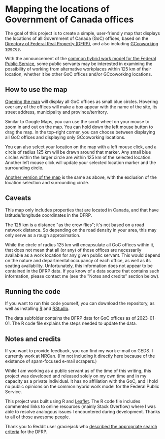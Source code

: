# Mapping the locations of Government of Canada offices

The goal of this project is to create a simple, user-friendly map that displays the locations of all Government of Canada (GoC) offices, based on the [Directory of Federal Real Property (DFRP)](https://www.tbs-sct.gc.ca/dfrp-rbif/home-accueil-eng.aspx), and also including [GCcoworking spaces](https://www.canada.ca/en/public-services-procurement/news/2019/06/gccoworking-new-flexible-alternative-workplaces-for-government-of-canada-employees.html). 

With the announcement of the [common hybrid work model for the Federal Public Service](https://www.canada.ca/en/government/publicservice/staffing/common-hybrid-work-model-federal-public-service.html), some public servants may be interested in examining the possibility of working from alternative workplaces within 125 km of their location, whether it be other GoC offices and/or GCcoworking locations.


## How to use the map

[Opening the map](https://georgeadler.github.io/map-goc-offices/map_goc_offices.html) will display all GoC offices as small blue circles. Hovering over any of the offices will make a box appear with the name of the site, its street address, municipality and province/territory.

Similar to Google Maps, you can use the scroll wheel on your mouse to zoom in and out on the map. You can hold down the left mouse button to drag the map. In the top-right corner, you can choose between displaying all GoC offices and displaying only GCcoworking locations.

You can also select your location on the map with a left mouse click, and a circle of radius 125 km will be drawn around that marker. Any small blue circles within the larger circle are within 125 km of the selected location. Another left mouse click will update your selected location marker and the surrounding circle.

[Another version of the map](https://georgeadler.github.io/map-goc-offices/map_labels.html) is the same as above, with the exclusion of the location selection and surrounding circle.


## Caveats

This map only includes properties that are located in Canada, and that have latitude/longitude coordinates in the DFRP.

The 125 km is a distance "as the crow flies"; it's not based on a road network distance. So depending on the road density in your area, this may only serve as a rough approximation.

While the circle of radius 125 km will encapsulate all GoC offices within it, that does not mean that all (or any) of those offices are necessarily available as a work location for any given public servant. This would depend on the nature and departmental occupancy of each office, as well as its seating availability. Unfortunately, this information does not appear to be contained in the DFRP data. If you know of a data source that contains such information, please contact me (see the "Notes and credits" section below).


## Running the code

If you want to run this code yourself, you can download the repository, as well as installing [R](https://www.r-project.org/) and [RStudio](https://posit.co/products/open-source/rstudio/).

The data subfolder contains the DFRP data for GoC offices as of 2023-01-01. The R code file explains the steps needed to update the data.


## Notes and credits

If you want to provide feedback, you can find my work e-mail on GEDS. I currently work at NRCan. (I'm not including it directly here because of the existence of spam-focused e-mail scrapers.)

While I am working as a public servant as of the time of this writing, this project was developed and released solely on my own time and in my capacity as a private individual. It has no affiliation with the GoC, and I hold no public opinions on the common hybrid work model for the Federal Public Service.

This project was built using R and [Leaflet](https://leafletjs.com/). The R code file includes commented links to online resources (mainly Stack Overflow) where I was able to resolve analogous issues I encountered during development. Thanks to all of those awesome people.

Thank you to Reddit user graciejack who [described the appropriate search criteria](https://old.reddit.com/r/CanadaPublicServants/comments/zso3hz/ottawa_offices_in_the_east_end/) for the DFRP.

